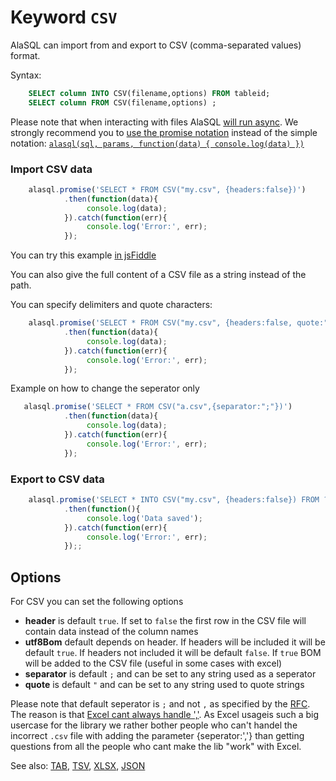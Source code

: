 # Keyword `CSV`

AlaSQL can import from and export to CSV (comma-separated values) format.

Syntax:
```sql
    SELECT column INTO CSV(filename,options) FROM tableid;
    SELECT column FROM CSV(filename,options) ;
```

Please note that when interacting with files AlaSQL [will run async](async). We strongly recommend you to [use the promise notation](promise) instead of the simple notation: [`alasql(sql, params, function(data) { console.log(data) })`](async)


### Import CSV data
```js
    alasql.promise('SELECT * FROM CSV("my.csv", {headers:false})')
            .then(function(data){
                 console.log(data);
            }).catch(function(err){
                 console.log('Error:', err);
            });
```
You can try this example [in jsFiddle](http://jsfiddle.net/agershun/efmhcnu8/1/)

You can also give the full content of a CSV file as a string instead of the path. 

You can specify delimiters and quote characters:
```js
    alasql.promise('SELECT * FROM CSV("my.csv", {headers:false, quote:"\'",separator:","})')
            .then(function(data){
                 console.log(data);
            }).catch(function(err){
                 console.log('Error:', err);
            });
```

Example on how to change the seperator only
```js
   alasql.promise('SELECT * FROM CSV("a.csv",{separator:";"})')
            .then(function(data){
                 console.log(data);
            }).catch(function(err){
                 console.log('Error:', err);
            });
```

### Export to CSV data
```js
    alasql.promise('SELECT * INTO CSV("my.csv", {headers:false}) FROM ?',[data])
            .then(function(){
                 console.log('Data saved');
            }).catch(function(err){
                 console.log('Error:', err);
            });;
```


## Options

For CSV you can set the following options

- **header** is default `true`. If set to `false` the first row in the CSV file will contain data instead of the column names
- **utf8Bom** default depends on header. If headers will be included it will be default `true`. If headers not included it will be default `false`. If `true` BOM will be added to the CSV file (useful in some cases with excel)
- **separator** is default `;` and can be set to any string used as a seperator
- **quote** is default `"` and can be set to any string used to quote strings

Please note that default seperator is `;` and not `,` as specified by the [RFC](https://www.ietf.org/rfc/rfc4180.txt). The reason is that [Excel cant always handle ','](https://kb.paessler.com/en/topic/2293-i-have-trouble-opening-csv-files-with-microsoft-excel-is-there-a-quick-way-to-fix-this#reply-5193). As Excel usageis such a big usercase for the library we rather bother people who can't handel the incorrect `.csv` file with adding the parameter {seperator:','} than getting questions from all the people who cant make the lib "work" with Excel. 

See also: [TAB](Tab), [TSV](Tsv), [XLSX](Xlsx), [JSON](Json)

